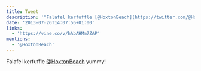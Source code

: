 ```yaml
---
title: Tweet
description: '"Falafel kerfuffle [@HoxtonBeach](https://twitter.com/@HoxtonBeach) yummy! "'
date: '2013-07-26T14:07:56+01:00'
links:
  - 'https://vine.co/v/hAbAHMm7ZAP'
mentions:
  - '@HoxtonBeach'
---
```

Falafel kerfuffle [@HoxtonBeach](https://twitter.com/@HoxtonBeach) yummy! 

